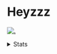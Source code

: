# Heyzzz  

[![.](https://skillicons.dev/icons?i=js,java)](https://skillicons.dev)  

<details>
<summary>Stats</summary
<!--START_SECTION:waka-->

```txt
JavaScript   8 hrs 48 mins   █████████████░░░░░░░░░░░░   51.73 %
TypeScript   6 hrs 7 mins    █████████░░░░░░░░░░░░░░░░   36.00 %
JSON         1 hr 2 mins     █▓░░░░░░░░░░░░░░░░░░░░░░░   06.11 %
CSS          43 mins         █░░░░░░░░░░░░░░░░░░░░░░░░   04.29 %
Other        13 mins         ▒░░░░░░░░░░░░░░░░░░░░░░░░   01.36 %
```

<!--END_SECTION:waka-->
</details>
